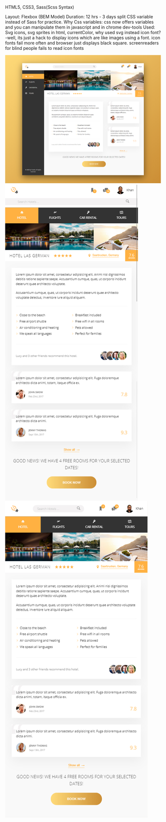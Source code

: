 HTML5, CSS3, Sass(Scss Syntax)

Layout: Flexbox (BEM Model)
Duration: 12 hrs - 3 days split
CSS variable instead of Sass for practice.
Why Css variables: css now offers variables and you can manipulate them in javascript and in chrome dev-tools
Used: Svg icons, svg sprites in html, currentColor,
why used svg instead icon font?
-well, its just a hack to display icons which are like images using a font. icon fonts fail more often and browser just displays black square.
screenreaders for blind people fails to read icon fonts

<img src="desktop-view.jpg">
<img src="mobile-500px-view.jpg">
<img src="mobile-550px-view.jpg">
